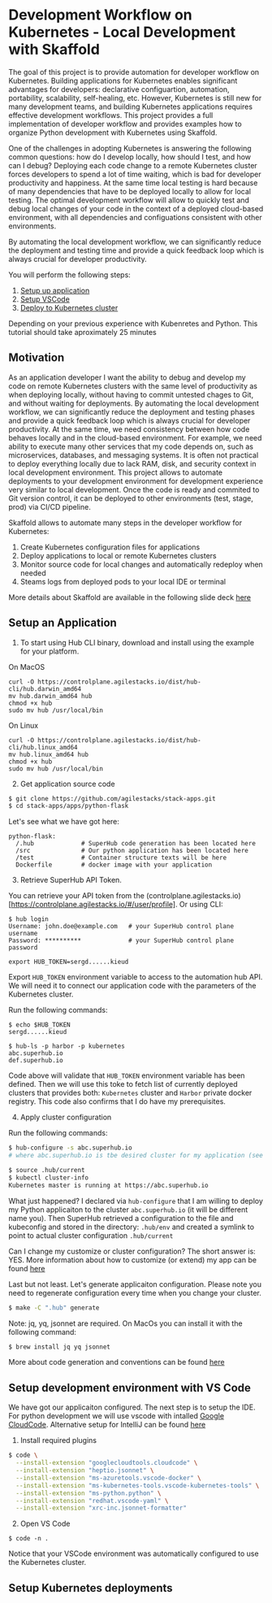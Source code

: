 # Development Workflow on Kubernetes - Local Development with Skaffold

The goal of this project is to provide automation for developer workflow on Kubernetes. Building applications for Kubernetes enables significant advantages for developers: declarative configuartion, automation, portability, scalability, self-healing, etc. However, Kubernetes is still new for many development teams, and building Kubernetes applications requires effective development workflows. This project provides a full implementation of developer workflow and provides examples how to organize Python development with Kubernetes using Skaffold.

One of the challenges in adopting Kubernetes is answering the following common questions: how do I develop locally, how should I test, and how can I debug? Deploying each code change to a remote Kubernetes cluster forces developers to spend a lot of time waiting, which is bad for developer productivity and happiness. At the same time local testing is hard because of many dependencies that have to be deployed locally to allow for local testing.  The optimal development workflow will allow to quickly test and debug local changes of your code in the context of a deployed cloud-based environment, with all dependencies and configuations consistent with other environments. 

By automating the local development workflow, we can significantly reduce the deployment and testing time and provide a quick feedback loop which is always crucial for developer productivity.

You will perform the following steps:
1. [Setup up application](README.md#setting-up-applciation)
2. [Setup VSCode](README.md#development-with-vs-code)
3. [Deploy to Kubernetes cluster](#deploy-my-app)

Depending on your previous experience with Kubenretes and Python. This tutorial should take aproximately 25 minutes

## Motivation

As an application developer I want the ability to debug and develop my code on remote Kubernetes clusters with the same level of productivity as when deploying locally, without having to commit untested chages to Git, and without waiting for deployments.  By automating the local development workflow, we can significantly reduce the deployment and testing phases and provide a quick feedback loop which is always crucial for developer productivity.  At the same time, we need consistency between how code behaves locally and in the cloud-based environment. For example, we need ability to execute many other services that my code depends on, such as microservices, databases, and messaging systems.  It is often not practical to deploy everything locally due to lack RAM, disk, and security context in local development environment.  This project allows to automate deployments to your development environment for development experience very similar to local development. Once the code is ready and commited to Git version control, it can be deployed to other environments (test, stage, prod) via CI/CD pipeline.

Skaffold allows to automate many steps in the developer workflow for Kubernetes:

1. Create Kubernetes configuration files for applications
2. Deploy applications to local or remote Kubernetes clusters
3. Monitor source code for local changes and automatically redeploy when needed
4. Steams logs from deployed pods to your local IDE or terminal

More details about Skaffold are available in the following slide deck [here](TBD)

## Setup an Application

1. To start using Hub CLI binary, download and install using the example for your platform.

On MacOS

```
curl -O https://controlplane.agilestacks.io/dist/hub-cli/hub.darwin_amd64
mv hub.darwin_amd64 hub
chmod +x hub
sudo mv hub /usr/local/bin
```

On Linux

```
curl -O https://controlplane.agilestacks.io/dist/hub-cli/hub.linux_amd64
mv hub.linux_amd64 hub
chmod +x hub
sudo mv hub /usr/local/bin
```


2. Get application source code

```bash
$ git clone https://github.com/agilestacks/stack-apps.git
$ cd stack-apps/apps/python-flask
```
Let's see  what we have got here:

```
python-flask:
  /.hub             # SuperHub code generation has been located here
  /src              # Our python application has been located here
  /test             # Container structure texts will be here
  Dockerfile        # docker image with your application  
```

3. Retrieve SuperHub API Token.

You can retrieve your API token from the (controlplane.agilestacks.io)[https://controlplane.agilestacks.io/#/user/profile]. Or using CLI:
```
$ hub login
Username: john.doe@example.com   # your SuperHub control plane username
Password: **********             # your SuperHub control plane password

export HUB_TOKEN=sergd......kieud
```

Export `HUB_TOKEN` environment variable to access to the automation hub API. We will need it to connect our application code with the parameters of the Kubernetes cluster.

Run the following commands:
```
$ echo $HUB_TOKEN
sergd......kieud

$ hub-ls -p harbor -p kubernetes
abc.superhub.io
def.superhub.io
```

Code above will validate that `HUB_TOKEN` environment variable has been defined. Then we will use this toke to fetch list of currently deployed clusters that provides both: `Kubernetes` cluster and `Harbor` private docker registry. This code also confirms that I do have my prerequisites.

4. Apply cluster configuration

Run the following commands:
```bash
$ hub-configure -s abc.superhub.io
# where abc.superhub.io is tbe desired cluster for my application (see previous section)

$ source .hub/current
$ kubectl cluster-info
Kubernetes master is running at https://abc.superhub.io
```

What just happened? I declared via `hub-configure` that I am willing to deploy my Python applicaiton to the cluster `abc.superhub.io` (it will be different name you). Then SuperHub retrieved a configuration to the file and kubeconfig and stored in the directory: `.hub/env` and created a symlink to point to actual cluster configuration `.hub/current`

Can I change my customize or cluster configuration? The short answer is: YES. More information about how to customize (or extend) my app can be found [here](TBD)

Last but not least. Let's generate applicaiton configuration. Please note you need to regenerate configuration every time when you change your cluster.

```bash
$ make -C ".hub" generate
```

Note: jq, yq, jsonnet are required.  On MacOs you can install it with the following command:
```bash 
$ brew install jq yq jsonnet
```

More about code generation and conventions can be found [here](TBD) 

## Setup development environment with VS Code

We have got our applicaiton configured. The next step is to setup the IDE. For python development we will use vscode with intalled [Google CloudCode](https://cloud.google.com/code/docs/vscode/). Alternative setup for IntelliJ can be found [here](https://cloud.google.com/code/docs/intellij/)

1. Install required plugins

```bash
$ code \
  --install-extension "googlecloudtools.cloudcode" \
  --install-extension "heptio.jsonnet" \
  --install-extension "ms-azuretools.vscode-docker" \
  --install-extension "ms-kubernetes-tools.vscode-kubernetes-tools" \
  --install-extension "ms-python.python" \
  --install-extension "redhat.vscode-yaml" \
  --install-extension "xrc-inc.jsonnet-formatter"
```

2. Open VS Code

```
$ code -n .
```

Notice that your VSCode environment was automatically configured to use the Kubernetes cluster. 

## Setup Kubernetes deployments

